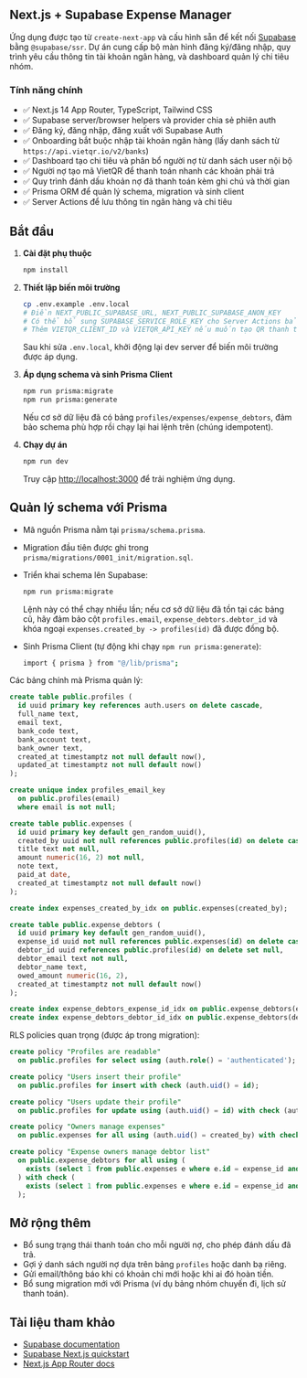 ## Next.js + Supabase Expense Manager

Ứng dụng được tạo từ `create-next-app` và cấu hình sẵn để kết nối
[Supabase](https://supabase.com) bằng `@supabase/ssr`. Dự án cung cấp bộ màn
hình đăng ký/đăng nhập, quy trình yêu cầu thông tin tài khoản ngân hàng, và
dashboard quản lý chi tiêu nhóm.

### Tính năng chính

- ✅ Next.js 14 App Router, TypeScript, Tailwind CSS
- ✅ Supabase server/browser helpers và provider chia sẻ phiên auth
- ✅ Đăng ký, đăng nhập, đăng xuất với Supabase Auth
- ✅ Onboarding bắt buộc nhập tài khoản ngân hàng (lấy danh sách từ
  `https://api.vietqr.io/v2/banks`)
- ✅ Dashboard tạo chi tiêu và phân bổ người nợ từ danh sách user nội bộ
- ✅ Người nợ tạo mã VietQR để thanh toán nhanh các khoản phải trả
- ✅ Quy trình đánh dấu khoản nợ đã thanh toán kèm ghi chú và thời gian
- ✅ Prisma ORM để quản lý schema, migration và sinh client
- ✅ Server Actions để lưu thông tin ngân hàng và chi tiêu

## Bắt đầu

1. **Cài đặt phụ thuộc**

   ```bash
   npm install
   ```

2. **Thiết lập biến môi trường**

   ```bash
   cp .env.example .env.local
   # Điền NEXT_PUBLIC_SUPABASE_URL, NEXT_PUBLIC_SUPABASE_ANON_KEY
   # Có thể bổ sung SUPABASE_SERVICE_ROLE_KEY cho Server Actions bảo mật hơn
   # Thêm VIETQR_CLIENT_ID và VIETQR_API_KEY nếu muốn tạo QR thanh toán
   ```

   Sau khi sửa `.env.local`, khởi động lại dev server để biến môi trường được áp dụng.

3. **Áp dụng schema và sinh Prisma Client**

   ```bash
   npm run prisma:migrate
   npm run prisma:generate
   ```

   Nếu cơ sở dữ liệu đã có bảng `profiles/expenses/expense_debtors`, đảm bảo
   schema phù hợp rồi chạy lại hai lệnh trên (chúng idempotent).

4. **Chạy dự án**

   ```bash
   npm run dev
   ```

   Truy cập [http://localhost:3000](http://localhost:3000) để trải nghiệm ứng dụng.

## Quản lý schema với Prisma

- Mã nguồn Prisma nằm tại `prisma/schema.prisma`.
- Migration đầu tiên được ghi trong `prisma/migrations/0001_init/migration.sql`.
- Triển khai schema lên Supabase:

  ```bash
  npm run prisma:migrate
  ```

  Lệnh này có thể chạy nhiều lần; nếu cơ sở dữ liệu đã tồn tại các bảng cũ,
  hãy đảm bảo cột `profiles.email`, `expense_debtors.debtor_id` và khóa ngoại
  `expenses.created_by -> profiles(id)` đã được đồng bộ.

- Sinh Prisma Client (tự động khi chạy `npm run prisma:generate`):

  ```bash
  import { prisma } from "@/lib/prisma";
  ```

Các bảng chính mà Prisma quản lý:

```sql
create table public.profiles (
  id uuid primary key references auth.users on delete cascade,
  full_name text,
  email text,
  bank_code text,
  bank_account text,
  bank_owner text,
  created_at timestamptz not null default now(),
  updated_at timestamptz not null default now()
);

create unique index profiles_email_key
  on public.profiles(email)
  where email is not null;

create table public.expenses (
  id uuid primary key default gen_random_uuid(),
  created_by uuid not null references public.profiles(id) on delete cascade,
  title text not null,
  amount numeric(16, 2) not null,
  note text,
  paid_at date,
  created_at timestamptz not null default now()
);

create index expenses_created_by_idx on public.expenses(created_by);

create table public.expense_debtors (
  id uuid primary key default gen_random_uuid(),
  expense_id uuid not null references public.expenses(id) on delete cascade,
  debtor_id uuid references public.profiles(id) on delete set null,
  debtor_email text not null,
  debtor_name text,
  owed_amount numeric(16, 2),
  created_at timestamptz not null default now()
);

create index expense_debtors_expense_id_idx on public.expense_debtors(expense_id);
create index expense_debtors_debtor_id_idx on public.expense_debtors(debtor_id);
```

RLS policies quan trọng (được áp trong migration):

```sql
create policy "Profiles are readable"
  on public.profiles for select using (auth.role() = 'authenticated');

create policy "Users insert their profile"
  on public.profiles for insert with check (auth.uid() = id);

create policy "Users update their profile"
  on public.profiles for update using (auth.uid() = id) with check (auth.uid() = id);

create policy "Owners manage expenses"
  on public.expenses for all using (auth.uid() = created_by) with check (auth.uid() = created_by);

create policy "Expense owners manage debtor list"
  on public.expense_debtors for all using (
    exists (select 1 from public.expenses e where e.id = expense_id and e.created_by = auth.uid())
  ) with check (
    exists (select 1 from public.expenses e where e.id = expense_id and e.created_by = auth.uid())
  );
```

## Mở rộng thêm

- Bổ sung trạng thái thanh toán cho mỗi người nợ, cho phép đánh dấu đã trả.
- Gợi ý danh sách người nợ dựa trên bảng `profiles` hoặc danh bạ riêng.
- Gửi email/thông báo khi có khoản chi mới hoặc khi ai đó hoàn tiền.
- Bổ sung migration mới với Prisma (ví dụ bảng nhóm chuyến đi, lịch sử thanh toán).

## Tài liệu tham khảo

- [Supabase documentation](https://supabase.com/docs)
- [Supabase Next.js quickstart](https://supabase.com/docs/guides/auth/quickstarts/nextjs)
- [Next.js App Router docs](https://nextjs.org/docs/app)
